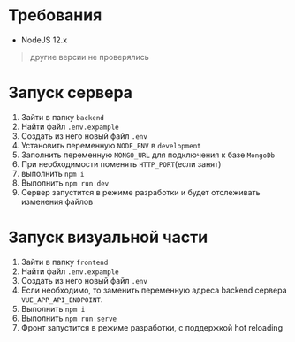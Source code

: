 # Требования
- NodeJS 12.x
> другие версии не проверялись

# Запуск сервера
1. Зайти в папку `backend`
2. Найти файл `.env.expample`
3. Cоздать из него новый файл `.env`
4. Установить переменную `NODE_ENV` в `development`
5. Заполнить переменную `MONGO_URL` для подключения к базе `MongoDb`
6. При необходимости поменять `HTTP_PORT`(если занят)
7. выполнить `npm i`
8. Выполнить `npm run dev`
9. Сервер запустится в режиме разработки и будет отслеживать изменения файлов

# Запуск визуальной части
1. Зайти в папку `frontend`
2. Найти файл `.env.expample`
3. Cоздать из него новый файл `.env`
4. Если необходимо, то заменить переменную адреса backend сервера `VUE_APP_API_ENDPOINT`.
5. Выполнить `npm i`
6. Выполнить `npm run serve`
7. Фронт запустится в режиме разработки, с поддержкой hot reloading
